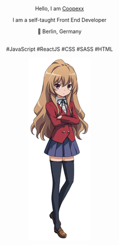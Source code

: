 <div align="center">
    <p>Hello, I am <a href="https://github.com/Coopexx/">Coopexx</a></p>  
    <p>I am a self-taught Front End Developer</p>  
    <p>📍 Berlin, Germany</p>  
    <br>
    <a>#JavaScript #ReactJS #CSS #SASS #HTML</p>  
    <img src="https://github.com/Coopexx/Coopexx/blob/main/image.png">
</div>
